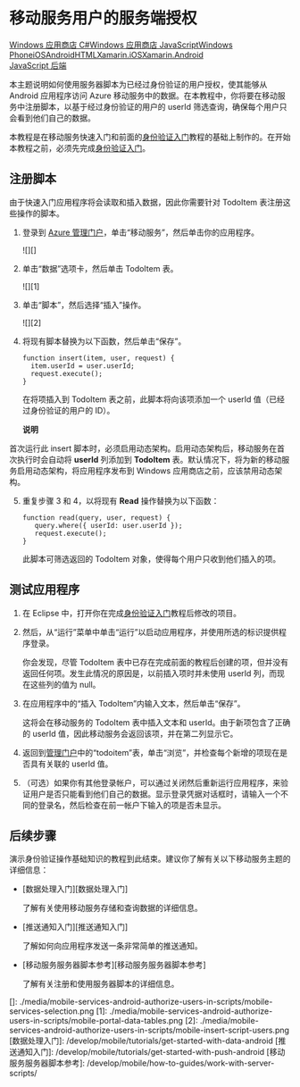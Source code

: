 <properties pageTitle="Service-side authorization (Android) | Mobile Dev Center" metaKeywords="" description="Learn how to authorize users in the JavaScript backend of Azure Mobile Services." metaCanonical="" services="" documentationCenter="Mobile" title="Service-side authorization of Mobile Services users" authors="glenga" solutions="" manager="" editor="" />
<tags ms.service=""
    ms.date="09/29/2014"
    wacn.date="04/11/2015"
    />

# 移动服务用户的服务端授权

<div class="dev-center-tutorial-selector sublanding"><a href="/zh-cn/documentation/articles/mobile-services-windows-store-dotnet-authorize-users-in-scripts" title="Windows 应用商店 C#">Windows 应用商店 C#</a><a href="/zh-cn/documentation/articles/mobile-services-windows-store-javascript-authorize-users-in-scripts" title="Windows 应用商店 JavaScript">Windows 应用商店 JavaScript</a><a href="/zh-cn/documentation/articles/mobile-services-windows-phone-authorize-users-in-scripts" title="Windows Phone">Windows Phone</a><a href="/zh-cn/documentation/articles/mobile-services-ios-authorize-users-in-scripts" title="iOS">iOS</a><a href="/zh-cn/documentation/articles/mobile-services-android-authorize-users-in-scripts" title="Android" class="current">Android</a><a href="/zh-cn/documentation/articles/mobile-services-html-authorize-users-in-scripts" title="HTML" class="current">HTML</a><a href="/zh-cn/documentation/articles/partner-xamarin-mobile-services-ios-authorize-users-in-scripts" title="Xamarin.iOS">Xamarin.iOS</a><a href="/zh-cn/documentation/articles/partner-xamarin-mobile-services-android-authorize-users-in-scripts" title="Xamarin.Android" class="current">Xamarin.Android</a></div>

<div class="dev-center-tutorial-subselector"><a href="/zh-cn/documentation/articles/mobile-services-android-authorize-users-in-scripts/"  title="JavaScript 后端" class="current">JavaScript 后端</a></div>

本主题说明如何使用服务器脚本为已经过身份验证的用户授权，使其能够从 Android 应用程序访问 Azure 移动服务中的数据。在本教程中，你将要在移动服务中注册脚本，以基于经过身份验证的用户的 userId 筛选查询，确保每个用户只会看到他们自己的数据。

本教程是在移动服务快速入门和前面的[身份验证入门][身份验证入门]教程的基础上制作的。在开始本教程之前，必须先完成[身份验证入门][身份验证入门]。

## <a name="register-scripts"></a>注册脚本

由于快速入门应用程序将会读取和插入数据，因此你需要针对 TodoItem 表注册这些操作的脚本。

1.  登录到 [Azure 管理门户][Azure 管理门户]，单击“移动服务”，然后单击你的应用程序。

    ![][]

2.  单击“数据”选项卡，然后单击 TodoItem 表。

    ![][1]

3.  单击“脚本”，然后选择“插入”操作。

    ![][2]

4.  将现有脚本替换为以下函数，然后单击“保存”。

        function insert(item, user, request) {
          item.userId = user.userId;    
          request.execute();
        }

    在将项插入到 TodoItem 表之前，此脚本将向该项添加一个 userId 值（已经过身份验证的用户的 ID）。

    <div class="dev-callout"><b>说明</b>
<p>首次运行此 insert 脚本时，必须启用动态架构。启用动态架构后，移动服务在首次执行时会自动将 <strong>userId</strong> 列添加到 <strong>TodoItem</strong> 表。默认情况下，将为新的移动服务启用动态架构，将应用程序发布到 Windows 应用商店之前，应该禁用动态架构。</p>
</div>

5.  重复步骤 3 和 4，以将现有 **Read** 操作替换为以下函数：

        function read(query, user, request) {
           query.where({ userId: user.userId });    
           request.execute();
        }

    此脚本可筛选返回的 TodoItem 对象，使得每个用户只收到他们插入的项。

## 测试应用程序

1.  在 Eclipse 中，打开你在完成[身份验证入门][身份验证入门]教程后修改的项目。

2.  然后，从“运行”菜单中单击“运行”以启动应用程序，并使用所选的标识提供程序登录。

    你会发现，尽管 TodoItem 表中已存在完成前面的教程后创建的项，但并没有返回任何项。发生此情况的原因是，以前插入项时并未使用 userId 列，而现在这些列的值为 null。

3.  在应用程序中的“插入 TodoItem”内输入文本，然后单击“保存”。

    这将会在移动服务的 TodoItem 表中插入文本和 userId。由于新项包含了正确的 userId 值，因此移动服务会返回该项，并在第二列显示它。

4.  返回到[管理门户][Azure 管理门户]中的“todoitem”表，单击“浏览”，并检查每个新增的项现在是否具有关联的 userId 值。

5.  （可选）如果你有其他登录帐户，可以通过关闭然后重新运行应用程序，来验证用户是否只能看到他们自己的数据。显示登录凭据对话框时，请输入一个不同的登录名，然后检查在前一帐户下输入的项是否未显示。

## 后续步骤

演示身份验证操作基础知识的教程到此结束。建议你了解有关以下移动服务主题的详细信息：

-   [数据处理入门][数据处理入门]

    了解有关使用移动服务存储和查询数据的详细信息。

-   [推送通知入门][推送通知入门]

    了解如何向应用程序发送一条非常简单的推送通知。

-   [移动服务服务器脚本参考][移动服务服务器脚本参考]

    了解有关注册和使用服务器脚本的详细信息。

<!-- Anchors. -->
<!-- Images. --> 
<!-- URLs. -->

  [Windows 应用商店 C\#]: /zh-cn/documentation/articles/mobile-services-windows-store-dotnet-authorize-users-in-scripts "Windows 应用商店 C#"
  [Windows 应用商店 JavaScript]: /zh-cn/documentation/articles/mobile-services-windows-store-javascript-authorize-users-in-scripts "Windows 应用商店 JavaScript"
  [Windows Phone]: /zh-cn/documentation/articles/mobile-services-windows-phone-authorize-users-in-scripts "Windows Phone"
  [iOS]: /zh-cn/documentation/articles/mobile-services-ios-authorize-users-in-scripts "iOS"
  [Android]: /zh-cn/documentation/articles/mobile-services-android-authorize-users-in-scripts "Android"
  [HTML]: /zh-cn/documentation/articles/mobile-services-html-authorize-users-in-scripts "HTML"
  [Xamarin.iOS]: /zh-cn/documentation/articles/partner-xamarin-mobile-services-ios-authorize-users-in-scripts "Xamarin.iOS"
  [Xamarin.Android]: /zh-cn/documentation/articles/partner-xamarin-mobile-services-android-authorize-users-in-scripts "Xamarin.Android"
  [JavaScript 后端]: /zh-cn/documentation/articles/mobile-services-android-authorize-users-in-scripts/ "JavaScript 后端"
  [身份验证入门]: /develop/mobile/tutorials/get-started-with-users-android
  [Azure 管理门户]: https://manage.windowsazure.cn/
  []: ./media/mobile-services-android-authorize-users-in-scripts/mobile-services-selection.png
  [1]: ./media/mobile-services-android-authorize-users-in-scripts/mobile-portal-data-tables.png
  [2]: ./media/mobile-services-android-authorize-users-in-scripts/mobile-insert-script-users.png
  [数据处理入门]: /develop/mobile/tutorials/get-started-with-data-android
  [推送通知入门]: /develop/mobile/tutorials/get-started-with-push-android
  [移动服务服务器脚本参考]: /develop/mobile/how-to-guides/work-with-server-scripts/
